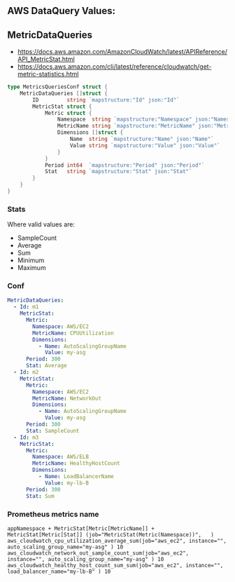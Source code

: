 # 

## AWS DataQuery Values:



## MetricDataQueries

* https://docs.aws.amazon.com/AmazonCloudWatch/latest/APIReference/API_MetricStat.html
* https://docs.aws.amazon.com/cli/latest/reference/cloudwatch/get-metric-statistics.html

```go
type MetricsQueriesConf struct {
	MetricDataQueries []struct {
		ID         string `mapstructure:"Id" json:"Id"`
		MetricStat struct {
			Metric struct {
				Namespace  string `mapstructure:"Namespace" json:"Namespace"`
				MetricName string `mapstructure:"MetricName" json:"MetricName"`
				Dimensions []struct {
					Name  string `mapstructure:"Name" json:"Name"`
					Value string `mapstructure:"Value" json:"Value"`
				}
			}
			Period int64  `mapstructure:"Period" json:"Period"`
			Stat   string `mapstructure:"Stat" json:"Stat"`
		}
	}
}
```

### Stats

Where valid values are:

* SampleCount
* Average
* Sum
* Minimum
* Maximum

### Conf

```yaml
MetricDataQueries:
  - Id: m1
    MetricStat:
      Metric:
        Namespace: AWS/EC2
        MetricName: CPUUtilization
        Dimensions:
          - Name: AutoScalingGroupName
            Value: my-asg
      Period: 300
      Stat: Average
  - Id: m2
    MetricStat:
      Metric:
        Namespace: AWS/EC2
        MetricName: NetworkOut
        Dimensions:
          - Name: AutoScalingGroupName
            Value: my-asg
      Period: 300
      Stat: SampleCount
  - Id: m3
    MetricStat:
      Metric:
        Namespace: AWS/ELB
        MetricName: HealthyHostCount
        Dimensions:
          - Name: LoadBalancerName
            Value: my-lb-B
      Period: 300
      Stat: Sum
```
### Prometheus metrics name

```
appNamespace + MetricStat[Metric[MetricName]] + MetricStat[Metric[Stat]] (job="MetricStat(Metric(Namespace))",   )
aws_cloudwatch_cpu_utilization_average_sum(job="aws_ec2", instance="", auto_scaling_group_name="my-asg" ) 10
aws_cloudwatch_network_out_sample_count_sum(job="aws_ec2", instance="", auto_scaling_group_name="my-asg" ) 10
aws_cloudwatch_healthy_host_count_sum_sum(job="aws_ec2", instance="", load_balancer_name="my-lb-B" ) 10

```
